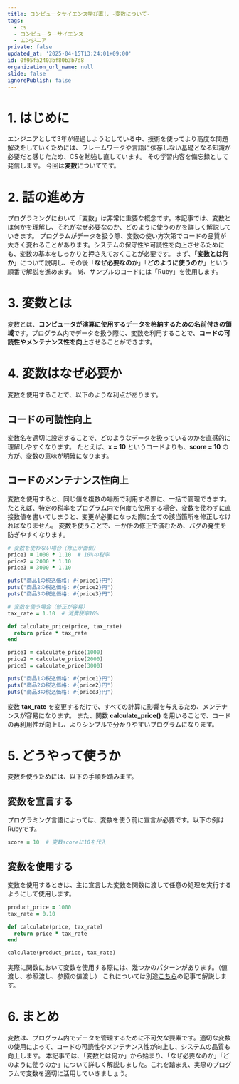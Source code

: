 ```yaml
---
title: コンピュータサイエンス学び直し -変数について-
tags:
  - cs
  - コンピューターサイエンス
  - エンジニア
private: false
updated_at: '2025-04-15T13:24:01+09:00'
id: 0f95fa2403bf80b3b7d8
organization_url_name: null
slide: false
ignorePublish: false
---
```

# 1. はじめに
エンジニアとして3年が経過しようとしている中、技術を使ってより高度な問題解決をしていくためには、フレームワークや言語に依存しない基礎となる知識が必要だと感じたため、CSを勉強し直しています。
その学習内容を備忘録として発信します。
今回は**変数**についてです。

# 2. 話の進め方

プログラミングにおいて「変数」は非常に重要な概念です。本記事では、変数とは何かを理解し、それがなぜ必要なのか、どのように使うのかを詳しく解説していきます。
プログラムがデータを扱う際、変数の使い方次第でコードの品質が大きく変わることがあります。システムの保守性や可読性を向上させるためにも、変数の基本をしっかりと押さえておくことが必要です。
まず、「**変数とは何か**」について説明し、その後「**なぜ必要なのか**」「**どのように使うのか**」という順番で解説を進めます。
尚、サンプルのコードには「Ruby」を使用します。

# 3. 変数とは

変数とは、**コンピュータが演算に使用するデータを格納するための名前付きの領域**です。プログラム内でデータを扱う際に、変数を利用することで、**コードの可読性やメンテナンス性を向上**させることができます。

# 4. 変数はなぜ必要か

変数を使用することで、以下のような利点があります。

## コードの可読性向上

変数名を適切に設定することで、どのようなデータを扱っているのかを直感的に理解しやすくなります。
たとえば、**x = 10** というコードよりも、**score = 10** の方が、変数の意味が明確になります。

## コードのメンテナンス性向上

変数を使用すると、同じ値を複数の場所で利用する際に、一括で管理できます。
たとえば、特定の税率をプログラム内で何度も使用する場合、変数を使わずに直接数値を書いてしまうと、変更が必要になった際に全ての該当箇所を修正しなければなりません。
変数を使うことで、一か所の修正で済むため、バグの発生を防ぎやすくなります。

``` ruby
# 変数を使わない場合（修正が面倒）
price1 = 1000 * 1.10  # 10%の税率
price2 = 2000 * 1.10
price3 = 3000 * 1.10

puts("商品1の税込価格: #{price1}円")
puts("商品2の税込価格: #{price2}円")
puts("商品3の税込価格: #{price3}円")

# 変数を使う場合（修正が容易）
tax_rate = 1.10  # 消費税率10%

def calculate_price(price, tax_rate)
  return price * tax_rate
end

price1 = calculate_price(1000)
price2 = calculate_price(2000)
price3 = calculate_price(3000)

puts("商品1の税込価格: #{price1}円")
puts("商品2の税込価格: #{price2}円")
puts("商品3の税込価格: #{price3}円")
```

変数 **tax_rate** を変更するだけで、すべての計算に影響を与えるため、メンテナンスが容易になります。
また、関数 **calculate_price()** を用いることで、コードの再利用性が向上し、よりシンプルで分かりやすいプログラムになります。

# 5. どうやって使うか

変数を使うためには、以下の手順を踏みます。

## 変数を宣言する

プログラミング言語によっては、変数を使う前に宣言が必要です。以下の例はRubyです。

``` ruby
score = 10  # 変数scoreに10を代入
```

## 変数を使用する
変数を使用するときは、主に宣言した変数を関数に渡して任意の処理を実行するようにして使用します。

```ruby
product_price = 1000
tax_rate = 0.10

def calculate(price, tax_rate)
  return price * tax_rate
end

calculate(product_price, tax_rate)
```

実際に関数において変数を使用する際には、幾つかのパターンがあります。（値渡し、参照渡し、参照の値渡し）
これについては別途[こちら](https://qiita.com/hiddy0329/items/c20ca8ab7a2d01a4bbad)の記事で解説します。

# 6. まとめ

変数は、プログラム内でデータを管理するために不可欠な要素です。適切な変数の使用によって、コードの可読性やメンテナンス性が向上し、システムの品質も向上します。
本記事では、「変数とは何か」から始まり、「なぜ必要なのか」「どのように使うのか」について詳しく解説しました。これを踏まえ、実際のプログラムで変数を適切に活用していきましょう。
